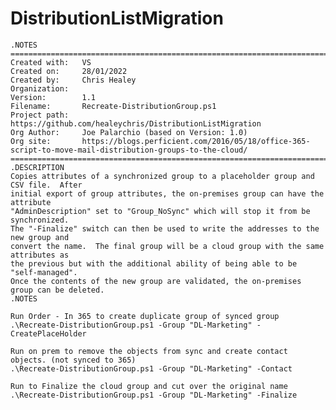 # DistributionListMigration
    .NOTES
    ===========================================================================
    Created with: 	VS
    Created on:   	28/01/2022
    Created by:   	Chris Healey
    Organization: 
    Version:        1.1	
    Filename:       Recreate-DistributionGroup.ps1
    Project path:   https://github.com/healeychris/DistributionListMigration
    Org Author:     Joe Palarchio (based on Version: 1.0) 
    Org site:       https://blogs.perficient.com/2016/05/18/office-365-script-to-move-mail-distribution-groups-to-the-cloud/
    ===========================================================================
    .DESCRIPTION
    Copies attributes of a synchronized group to a placeholder group and CSV file.  After 
    initial export of group attributes, the on-premises group can have the attribute
    "AdminDescription" set to "Group_NoSync" which will stop it from be synchronized.
    The "-Finalize" switch can then be used to write the addresses to the new group and
    convert the name.  The final group will be a cloud group with the same attributes as
    the previous but with the additional ability of being able to be "self-managed".
    Once the contents of the new group are validated, the on-premises group can be deleted.
    .NOTES

    Run Order - In 365 to create duplicate group of synced group
    .\Recreate-DistributionGroup.ps1 -Group "DL-Marketing" -CreatePlaceHolder

    Run on prem to remove the objects from sync and create contact objects. (not synced to 365)
    .\Recreate-DistributionGroup.ps1 -Group "DL-Marketing" -Contact

    Run to Finalize the cloud group and cut over the original name
    .\Recreate-DistributionGroup.ps1 -Group "DL-Marketing" -Finalize
